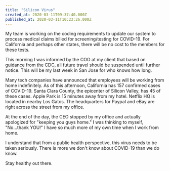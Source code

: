 ```yaml
---
title: "Silicon Virus"
created_at: 2020-03-11T09:37:40.000Z
published_at: 2020-03-11T10:23:26.000Z
---
```

My team is working on the coding requirements to update our system to process medical claims billed for screening/testing for COVID-19. For California and perhaps other states, there will be no cost to the members for these tests.

This morning I was informed by the COO at my client that based on guidance from the CDC, all future travel should be suspended until further notice. This will be my last week in San Jose for who knows how long.

Many tech companies have announced that employees will be working from home indefinitely. As of this afternoon, California has 157 confirmed cases of COVID-19. Santa Clara County, the epicenter of Silicon Valley, has 45 of these cases. Apple Park is 15 minutes away from my hotel. Netflix HQ is located in nearby Los Gatos. The headquarters for Paypal and eBay are right across the street from my office. 

At the end of the day, the CEO stopped by my office and actually apologized for "keeping you guys home." I was thinking to myself, "No...thank YOU!" I have so much more of my own time when I work from home. 

I understand that from a public health perspective, this virus needs to be taken seriously. There is more we don't know about COVID-19 than we do know.

Stay healthy out there.
